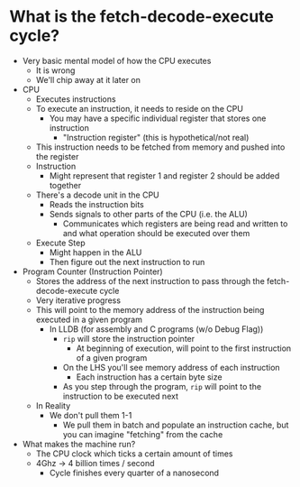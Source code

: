 # What is the fetch-decode-execute cycle?
- Very basic mental model of how the CPU executes
    - It is wrong
    - We'll chip away at it later on
- CPU
    - Executes instructions
    - To execute an instruction, it needs to reside on the CPU
        - You may have a specific individual register that stores one instruction
            - "Instruction register" (this is hypothetical/not real)
    - This instruction needs to be fetched from memory and pushed into the register
    - Instruction
        - Might represent that register 1 and register 2 should be added together
    - There's a decode unit in the CPU
        - Reads the instruction bits
        - Sends signals to other parts of the CPU (i.e. the ALU)
            - Communicates which registers are being read and written to and what operation should be executed over them
    - Execute Step
        - Might happen in the ALU
        - Then figure out the next instruction to run
- Program Counter (Instruction Pointer)
    - Stores the address of the next instruction to pass through the fetch-decode-execute cycle
    - Very iterative progress
    - This will point to the memory address of the instruction being executed in a given program
        - In LLDB (for assembly and C programs (w/o Debug Flag))
            - `rip` will store the instruction pointer
                - At beginning of execution, will point to the first instruction of a given program
            - On the LHS you'll see memory address of each instruction
                - Each instruction has a certain byte size
            - As you step through the program, `rip` will point to the instruction to be executed next
    - In Reality
        - We don't pull them 1-1
            - We pull them in batch and populate an instruction cache, but you can imagine "fetching" from the cache
- What makes the machine run?
    - The CPU clock which ticks a certain amount of times
    - 4Ghz -> 4 billion times / second
        - Cycle finishes every quarter of a nanosecond


